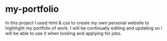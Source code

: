# my-portfolio

In this project I used html & css to create my own personal website to hightlight my portfolio of work. I will be continually editing and updating so i will be able to use it when looking and applying for jobs.
